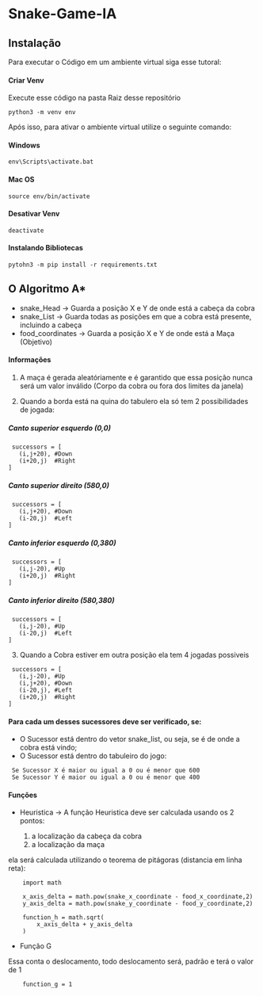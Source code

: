 # Snake-Game-IA

## Instalação
Para executar o Código em um ambiente virtual siga esse tutoral:

#### Criar Venv

Execute esse código na pasta Raiz desse repositório

```python3 -m venv env```

Após isso, para ativar o ambiente virtual utilize o seguinte comando:

#### Windows
```env\Scripts\activate.bat```

#### Mac OS
```source env/bin/activate```

#### Desativar Venv

```deactivate```

#### Instalando Bibliotecas

```pytohn3 -m pip install -r requirements.txt```


## O Algoritmo A*

- snake_Head -> Guarda a posição X e Y de onde está a cabeça da cobra
- snake_List -> Guarda todas as posições em que a cobra está presente, incluindo a cabeça
- food_coordinates -> Guarda a posição X e Y de onde está a Maça (Objetivo)

#### Informações

1. A maça é gerada aleatóriamente e é garantido que essa posição nunca será um valor inválido (Corpo da cobra ou fora dos limites da janela)

2. Quando a borda está na quina do tabulero ela só tem 2 possibilidades de jogada:

##### Canto superior esquerdo (0,0)

```
 successors = [
   (i,j+20), #Down
   (i+20,j)  #Right
]
```

##### Canto superior direito (580,0)

```
 successors = [
   (i,j+20), #Down
   (i-20,j)  #Left
]
```

##### Canto inferior esquerdo (0,380)

```
 successors = [
   (i,j-20), #Up
   (i+20,j)  #Right
]
```

##### Canto inferior direito (580,380)

```
 successors = [
   (i,j-20), #Up
   (i-20,j)  #Left
]
```
3. Quando a Cobra estiver em outra posição ela tem 4 jogadas possiveis

```
 successors = [
   (i,j-20), #Up
   (i,j+20), #Down
   (i-20,j), #Left
   (i+20,j)  #Right
]
```

#### Para cada um desses sucessores deve ser verificado, se:

- O Sucessor está dentro do vetor snake_list, ou seja, se é de onde a cobra está vindo;
- O Sucessor está dentro do tabuleiro do jogo:

```
 Se Sucessor X é maior ou igual a 0 ou é menor que 600
 Se Sucessor Y é maior ou igual a 0 ou é menor que 400
```

#### Funções

- Heuristica -> A função Heuristica deve ser calculada usando os 2 pontos:
    
    1. a localização da cabeça da cobra
    2. a localização da maça

ela será calculada utilizando o teorema de pitágoras (distancia em linha reta): 

```
    import math
    
    x_axis_delta = math.pow(snake_x_coordinate - food_x_coordinate,2) 
    y_axis_delta = math.pow(snake_y_coordinate - food_y_coordinate,2)

    function_h = math.sqrt(
        x_axis_delta + y_axis_delta
    )
```

- Função G

Essa conta o deslocamento, todo deslocamento será, padrão e terá o valor de 1

```
    function_g = 1
```
